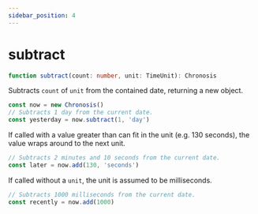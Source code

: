 ```yaml
---
sidebar_position: 4
---
```


# subtract

```ts
function subtract(count: number, unit: TimeUnit): Chronosis
```

Subtracts `count` of `unit` from the contained date, returning a new object.

```ts
const now = new Chronosis()
// Subtracts 1 day from the current date.
const yesterday = now.subtract(1, 'day')
```

If called with a value greater than can fit in the unit (e.g. 130 seconds), the value wraps around to the next unit.

```ts
// Subtracts 2 minutes and 10 seconds from the current date.
const later = now.add(130, 'seconds')
```

If called without a `unit`, the unit is assumed to be milliseconds.

```ts
// Subtracts 1000 milliseconds from the current date.
const recently = now.add(1000)
```
